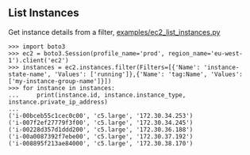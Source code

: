 List Instances
--------------

Get instance details from a filter, [examples/ec2\_list\_instances.py](examples/ec2_list_instances.py)

    >>> import boto3
    >>> ec2 = boto3.Session(profile_name='prod', region_name='eu-west-1').client('ec2')
    >>> instances = ec2.instances.filter(Filters=[{'Name': 'instance-state-name', 'Values': ['running']},{'Name': 'tag:Name', 'Values': ['my-instance-group-name']}])
    >>> for instance in instances:
    ...     print(instance.id, instance.instance_type, instance.private_ip_address)
    ...
    ('i-00bceb55c1cec0c00', 'c5.large', '172.30.34.253')
    ('i-007f2ef27779f3f00', 'c5.large', '172.30.34.245')
    ('i-00228d357d1ddd200', 'c5.large', '172.30.36.188')
    ('i-00a0087392f7ebe00', 'c5.large', '172.30.37.192')
    ('i-008895f213ae84000', 'c5.large', '172.30.38.170')
